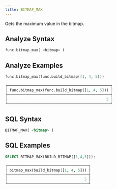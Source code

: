 ```yaml
---
title: BITMAP_MAX
---
```


Gets the maximum value in the bitmap.

## Analyze Syntax

```python
func.bitmap_max( <bitmap> )
```

## Analyze Examples

```python
func.bitmap_max(func.build_bitmap([1, 4, 5]))

┌───────────────────────────────────────────────┐
│ func.bitmap_max(func.build_bitmap([1, 4, 5])) │
├───────────────────────────────────────────────┤
│                                             5 │
└───────────────────────────────────────────────┘
```

## SQL Syntax

```sql
BITMAP_MAX( <bitmap> )
```

## SQL Examples

```sql
SELECT BITMAP_MAX(BUILD_BITMAP([1,4,5]));

┌─────────────────────────────────────┐
│ bitmap_max(build_bitmap([1, 4, 5])) │
├─────────────────────────────────────┤
│                                   5 │
└─────────────────────────────────────┘
```